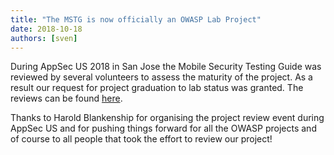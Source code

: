 ```yaml
---
title: "The MSTG is now officially an OWASP Lab Project"
date: 2018-10-18
authors: [sven]
---
```


During AppSec US 2018 in San Jose the Mobile Security Testing Guide was reviewed by several volunteers to assess the maturity of the project. As a result our request for project graduation to lab status was granted. The reviews can be found [here](https://docs.google.com/a/owasp.org/document/d/1WiHln8igTE5noquodwWCo_VuRmvnpQtEhGV6z-P37EU/edit?usp=drive_web).

<!-- more -->

Thanks to Harold Blankenship for organising the project review event during AppSec US and for pushing things forward for all the OWASP projects and of course to all people that took the effort to review our project!
